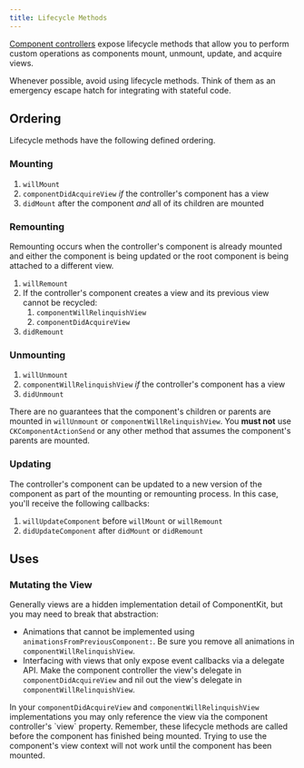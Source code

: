 ```yaml
---
title: Lifecycle Methods
---
```


[Component controllers](./component-controllers) expose lifecycle methods that allow you to perform custom operations as components mount, unmount, update, and acquire views.

<div class="note">
  <p>
    Whenever possible, avoid using lifecycle methods. Think of them as an emergency escape hatch for integrating with stateful code.
  </p>
</div>

## Ordering

Lifecycle methods have the following defined ordering.

### Mounting

1. `willMount`
2. `componentDidAcquireView` *if* the controller's component has a view
3. `didMount` after the component *and* all of its children are mounted

### Remounting

Remounting occurs when the controller's component is already mounted and either the component is being updated or the root component is being attached to a different view.

1. `willRemount`
2. If the controller's component creates a view and its previous view cannot be recycled:
    1. `componentWillRelinquishView`
    2. `componentDidAcquireView`
3. `didRemount`

### Unmounting

1. `willUnmount`
2. `componentWillRelinquishView` *if* the controller's component has a view
3. `didUnmount`

<div class="note-important">
  <p>
    There are no guarantees that the component's children or parents are mounted in <code>willUnmount</code> or <code>componentWillRelinquishView</code>. You <b>must not</b> use <code>CKComponentActionSend</code> or any other method that assumes the component's parents are mounted.
  </p>
</div>

### Updating

The controller's component can be updated to a new version of the component as part of the mounting or remounting process. In this case, you'll receive the following callbacks:

1. `willUpdateComponent` before `willMount` or `willRemount`
2. `didUpdateComponent` after `didMount` or `didRemount`

## Uses

### Mutating the View

Generally views are a hidden implementation detail of ComponentKit, but you may need to break that abstraction:

- Animations that cannot be implemented using `animationsFromPreviousComponent:`. Be sure you remove all animations in `componentWillRelinquishView`.
- Interfacing with views that only expose event callbacks via a delegate API. Make the component controller the view's delegate in `componentDidAcquireView` and nil out the view's delegate in `componentWillRelinquishView`.

<div class="note">
  <p>
    In your <code>componentDidAcquireView</code> and <code>componentWillRelinquishView</code> implementations you may only reference the view via the component controller's `view` property. Remember, these lifecycle methods are called before the component has finished being mounted. Trying to use the component's view context will not work until the component has been mounted.
  </p>
</div>
